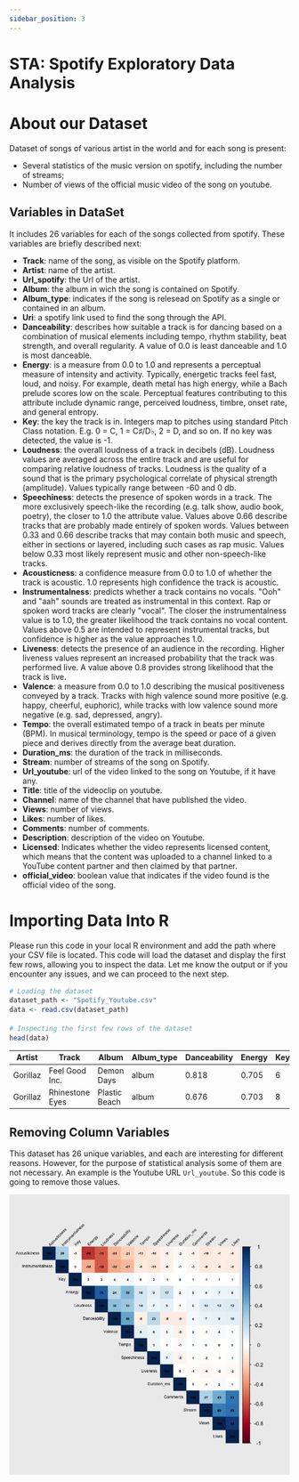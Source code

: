 ```yaml
---
sidebar_position: 3
---
```

# STA: Spotify Exploratory Data Analysis

# About our Dataset

Dataset of songs of various artist in the world and for each song is present:

- Several statistics of the music version on spotify, including the number of streams;
- Number of views of the official music video of the song on youtube.

## Variables in DataSet

It includes 26 variables for each of the songs collected from spotify. These variables are briefly described next:

- **Track**: name of the song, as visible on the Spotify platform.
- **Artist**: name of the artist.
- **Url_spotify**: the Url of the artist.
- **Album**: the album in wich the song is contained on Spotify.
- **Album_type**: indicates if the song is relesead on Spotify as a single or contained in an album.
- **Uri**: a spotify link used to find the song through the API.
- **Danceability**: describes how suitable a track is for dancing based on a combination of musical elements including tempo, rhythm stability, beat strength, and overall regularity. A value of 0.0 is least danceable and 1.0 is most danceable.
- **Energy**: is a measure from 0.0 to 1.0 and represents a perceptual measure of intensity and activity. Typically, energetic tracks feel fast, loud, and noisy. For example, death metal has high energy, while a Bach prelude scores low on the scale. Perceptual features contributing to this attribute include dynamic range, perceived loudness, timbre, onset rate, and general entropy.
- **Key**: the key the track is in. Integers map to pitches using standard Pitch Class notation. E.g. 0 = C, 1 = C♯/D♭, 2 = D, and so on. If no key was detected, the value is -1.
- **Loudness**: the overall loudness of a track in decibels (dB). Loudness values are averaged across the entire track and are useful for comparing relative loudness of tracks. Loudness is the quality of a sound that is the primary psychological correlate of physical strength (amplitude). Values typically range between -60 and 0 db.
- **Speechiness**: detects the presence of spoken words in a track. The more exclusively speech-like the recording (e.g. talk show, audio book, poetry), the closer to 1.0 the attribute value. Values above 0.66 describe tracks that are probably made entirely of spoken words. Values between 0.33 and 0.66 describe tracks that may contain both music and speech, either in sections or layered, including such cases as rap music. Values below 0.33 most likely represent music and other non-speech-like tracks.
- **Acousticness**: a confidence measure from 0.0 to 1.0 of whether the track is acoustic. 1.0 represents high confidence the track is acoustic.
- **Instrumentalness**: predicts whether a track contains no vocals. "Ooh" and "aah" sounds are treated as instrumental in this context. Rap or spoken word tracks are clearly "vocal". The closer the instrumentalness value is to 1.0, the greater likelihood the track contains no vocal content. Values above 0.5 are intended to represent instrumental tracks, but confidence is higher as the value approaches 1.0.
- **Liveness**: detects the presence of an audience in the recording. Higher liveness values represent an increased probability that the track was performed live. A value above 0.8 provides strong likelihood that the track is live.
- **Valence**: a measure from 0.0 to 1.0 describing the musical positiveness conveyed by a track. Tracks with high valence sound more positive (e.g. happy, cheerful, euphoric), while tracks with low valence sound more negative (e.g. sad, depressed, angry).
- **Tempo**: the overall estimated tempo of a track in beats per minute (BPM). In musical terminology, tempo is the speed or pace of a given piece and derives directly from the average beat duration.
- **Duration_ms**: the duration of the track in milliseconds.
- **Stream**: number of streams of the song on Spotify.
- **Url_youtube**: url of the video linked to the song on Youtube, if it have any.
- **Title**: title of the videoclip on youtube.
- **Channel**: name of the channel that have published the video.
- **Views**: number of views.
- **Likes**: number of likes.
- **Comments**: number of comments.
- **Description**: description of the video on Youtube.
- **Licensed**: Indicates whether the video represents licensed content, which means that the content was uploaded to a channel linked to a YouTube content partner and then claimed by that partner.
- **official_video**: boolean value that indicates if the video found is the official video of the song.

# Importing Data Into R

Please run this code in your local R environment and add the path where your CSV file is located. This code will load the dataset and display the first few rows, allowing you to inspect the data. Let me know the output or if you encounter any issues, and we can proceed to the next step.

```r
# Loading the dataset
dataset_path <- "Spotify_Youtube.csv"
data <- read.csv(dataset_path)

# Inspecting the first few rows of the dataset
head(data)

```
| Artist | Track | Album | Album_type | Danceability | Energy | Key | Loudness | Speechiness | Acousticness | Instrumentalness | Liveness | Valence | Tempo | Duration_ms | Views | Likes | Comments | Stream |
| --- | --- | --- | --- | --- | --- | --- | --- | --- | --- | --- | --- | --- | --- | --- | --- | --- | --- | --- |
| Gorillaz | Feel Good Inc. | Demon Days | album | 0.818 | 0.705 | 6 | -6.679 | 0.1770 | 0.00836 | 0.002330 | 0.6130 | 0.772 | 138.559 | 222640 | 693555221 | 6220896 | 169907 | 1040234854 |
| Gorillaz | Rhinestone Eyes | Plastic Beach | album | 0.676 | 0.703 | 8 | -5.815 | 0.0302 | 0.08690 | 0.000687 | 0.0463 | 0.852 | 92.761 | 200173 | 72011645 | 1079128 | 31003 | 310083733 |

## Removing Column Variables

This dataset has 26 unique variables, and each are interesting for different reasons. However, for the purpose of statistical analysis some of them are not necessary. An example is the Youtube URL `Url_youtube`. So this code is going to remove those values.

![Image Description](../Spotify_EDA/static/heatmap.png)